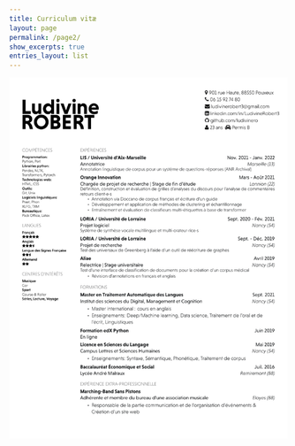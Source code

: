 ```yaml
---
title: Curriculum vitæ
layout: page
permalink: /page2/
show_excerpts: true
entries_layout: list
---
```


<p class="center">
    <img src="CV_Ludivine_Robert.pdf" alt="cv" />
</p>
